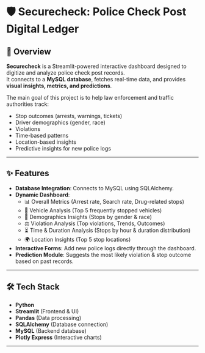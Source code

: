 # 🛡️ Securecheck: Police Check Post Digital Ledger

## 📌 Overview
**Securecheck** is a Streamlit-powered interactive dashboard designed to digitize and analyze police check post records.  
It connects to a **MySQL database**, fetches real-time data, and provides **visual insights, metrics, and predictions**.  

The main goal of this project is to help law enforcement and traffic authorities track:
- Stop outcomes (arrests, warnings, tickets)
- Driver demographics (gender, race)
- Violations
- Time-based patterns
- Location-based insights
- Predictive insights for new police logs

---

## ✨ Features
- **Database Integration**: Connects to MySQL using SQLAlchemy.  
- **Dynamic Dashboard**:
  - 📊 Overall Metrics (Arrest rate, Search rate, Drug-related stops)  
  - 🚗 Vehicle Analysis (Top 5 frequently stopped vehicles)  
  - 👮 Demographics Insights (Stops by gender & race)  
  - ⚖️ Violation Analysis (Top violations, Trends, Outcomes)  
  - ⏳ Time & Duration Analysis (Stops by hour & duration distribution)  
  - 🌍 Location Insights (Top 5 stop locations)  
- **Interactive Forms**: Add new police logs directly through the dashboard.  
- **Prediction Module**: Suggests the most likely violation & stop outcome based on past records.  

---

## 🛠️ Tech Stack
- **Python**
- **Streamlit** (Frontend & UI)
- **Pandas** (Data processing)
- **SQLAlchemy** (Database connection)
- **MySQL** (Backend database)
- **Plotly Express** (Interactive charts)

---

